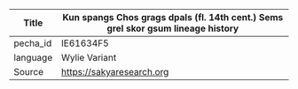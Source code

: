 |Title | Kun spangs Chos grags dpals (fl. 14th cent.) Sems grel skor gsum lineage history 
| --- | --- 
|pecha_id | IE61634F5
|language | Wylie Variant
|Source | https://sakyaresearch.org